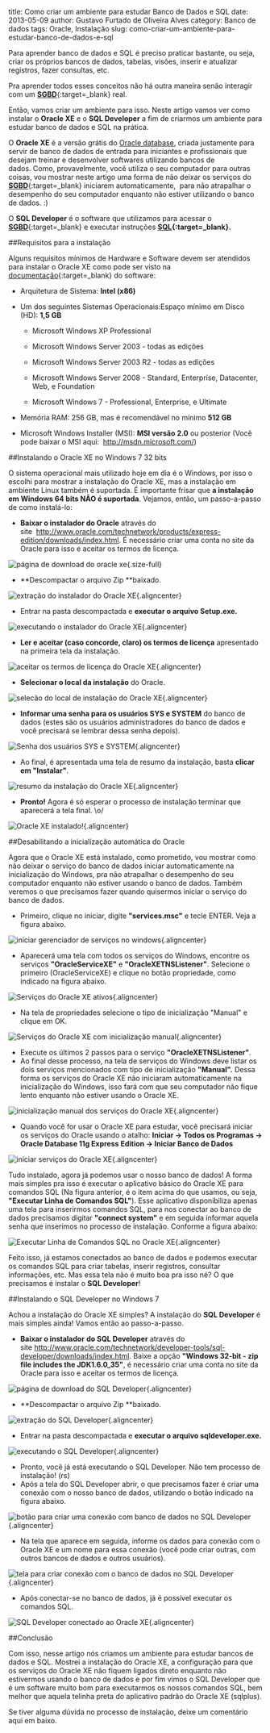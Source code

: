 title: Como criar um ambiente para estudar Banco de Dados e SQL
date: 2013-05-09
author: Gustavo Furtado de Oliveira Alves
category: Banco de dados
tags: Oracle, Instalação
slug: como-criar-um-ambiente-para-estudar-banco-de-dados-e-sql

Para aprender banco de
dados e SQL é preciso praticar bastante, ou seja, criar os
próprios bancos de dados, tabelas, visões, inserir e atualizar
registros, fazer consultas, etc.

Pra aprender todos esses conceitos não
há outra maneira senão interagir com um
[**SGBD**](http://www.dicasdeprogramacao.com.br/o-que-e-um-sgbd/ "O que é um SGBD?"){:target=\_blank} real.

Então, vamos criar um ambiente para isso. Neste artigo vamos ver
como instalar o **Oracle XE** e o **SQL Developer** a fim de criarmos um
ambiente para estudar banco de dados e SQL na prática.

O **Oracle XE** é a versão grátis do <span
style="text-decoration: underline;">Oracle database</span>, criada
justamente para servir de banco de dados de entrada para iniciantes e
profissionais que desejam treinar e desenvolver softwares utilizando
bancos de dados. Como, provavelmente, você utiliza o seu computador para
outras coisas, vou mostrar neste artigo uma forma de não deixar os
serviços do
[**SGBD**](http://www.dicasdeprogramacao.com.br/o-que-e-um-sgbd/ "O que é um SGBD?"){:target=\_blank} iniciarem
automaticamente,  para não atrapalhar o desempenho do seu computador
enquanto não estiver utilizando o banco de dados. :)

O **SQL Developer** é o software que utilizamos para acessar o
[**SGBD**](http://www.dicasdeprogramacao.com.br/o-que-e-um-sgbd/ "O que é um SGBD?"){:target=\_blank}
e executar instruções
**[SQL](http://www.dicasdeprogramacao.com.br/o-que-e-sql/ "Você precisa saber o que é SQL!"){:target=\_blank}.**

##Requisitos para a instalação

Alguns requisitos mínimos de Hardware e Software devem ser atendidos
para instalar o Oracle XE como pode ser visto na
[documentação](http://docs.oracle.com/cd/E17781_01/install.112/e18803/toc.htm#autoId2 "Requisitos para instalação do Oracle XE"){:target=\_blank} do
software:

-   Arquitetura de Sistema: **Intel (x86)**
-   Um dos seguintes Sistemas Operacionais:Espaço mínimo em Disco
    (HD): **1,5 GB**
    -   Microsoft Windows XP Professional

    -   Microsoft Windows Server 2003 - todas as edições

    -   Microsoft Windows Server 2003 R2 - todas as edições

    -   Microsoft Windows Server 2008 - Standard, Enterprise,
        Datacenter, Web, e Foundation

    -   Microsoft Windows 7 - Professional, Enterprise, e Ultimate

-   Memória RAM: 256 GB, mas é recomendável no mínimo **512 GB**
-   Microsoft Windows Installer (MSI): **MSI versão 2.0** ou posterior
    (Você pode baixar o MSI aqui:  <http://msdn.microsoft.com/>)

##Instalando o Oracle XE no Windows 7 32 bits

O sistema operacional mais utilizado hoje em dia é o Windows, por isso o
escolhi para mostrar a instalação do Oracle XE, mas a instalação em
ambiente Linux também é suportada. É importante frisar que **a
instalação em Windows 64 bits NÃO é suportada**. Vejamos, então, um
passo-a-passo de como instalá-lo:

-   **Baixar o instalador do Oracle** através do
    site  <http://www.oracle.com/technetwork/products/express-edition/downloads/index.html>.
    É necessário criar uma conta no site da Oracle para isso e aceitar
    os termos de licença.

![página de download do oracle
xe](/images/como-criar-um-ambiente-para-estudar-banco-de-dados-e-sql/página-de-download-do-oracle-xe.png "página de download do oracle xe"){.size-full}

-   **Descompactar o arquivo Zip **baixado.

![extração do instalador do Oracle
XE](/images/como-criar-um-ambiente-para-estudar-banco-de-dados-e-sql/extração-do-instalador-do-Oracle.png){.aligncenter}

-   Entrar na pasta descompactada e **executar o arquivo Setup.exe.**

![executando o instalador do Oracle
XE](/images/como-criar-um-ambiente-para-estudar-banco-de-dados-e-sql/executando-o-instalador-do-Oracle-XE.png){.aligncenter}

-   **Ler e aceitar (caso concorde, claro) os termos de licença**
    apresentado na primeira tela da instalação.

![aceitar os termos de licença do Oracle
XE](/images/como-criar-um-ambiente-para-estudar-banco-de-dados-e-sql/aceitar-os-termos-de-licença-do-Oracle-XE.png){.aligncenter}

-   **Selecionar o local da instalação** do Oracle.

![selecão do local de instalação do Oracle
XE](/images/como-criar-um-ambiente-para-estudar-banco-de-dados-e-sql/selecão-do-local-de-instalação-do-Oracle-XE.png){.aligncenter}

-   **Informar uma senha para os usuários SYS e SYSTEM** do banco de
    dados (estes são os usuários administradores do banco de dados e
    você precisará se lembrar dessa senha depois).

![Senha dos usuários SYS e
SYSTEM](/images/como-criar-um-ambiente-para-estudar-banco-de-dados-e-sql/Senha-dos-usuários-SYS-e-SYSTEM.png){.aligncenter}

-   Ao final, é apresentada uma tela de resumo da instalação, basta
    **clicar em "Instalar"**.

![resumo da instalação do Oracle
XE](/images/como-criar-um-ambiente-para-estudar-banco-de-dados-e-sql/resumo-da-instalação-do-Oracle-XE.png){.aligncenter}

-   <span style="line-height: 13px;">**Pronto!** Agora é só esperar o
    processo de instalação terminar que aparecerá a tela final.
    \\o/</span>

![Oracle XE
instalado!](/images/como-criar-um-ambiente-para-estudar-banco-de-dados-e-sql/Oracle-XE-instalado.png){.aligncenter}

##Desabilitando a inicialização automática do Oracle

Agora que o Oracle XE está instalado, como prometido, vou mostrar como
não deixar o serviço do banco de dados iniciar automaticamente na
inicialização do Windows, pra não atrapalhar o desempenho do seu
computador enquanto não estiver usando o banco de dados. Também veremos
o que precisamos fazer quando quisermos iniciar o serviço do banco de
dados.

-   Primeiro, clique no iniciar, digite **"services.msc"** e
    tecle ENTER. Veja a figura abaixo.

![iniciar gerenciador de serviços no
windows](/images/como-criar-um-ambiente-para-estudar-banco-de-dados-e-sql/iniciar-gerenciador-de-serviços-no-windows.png){.aligncenter}

-   Aparecerá uma tela com todos os serviços do Windows, encontre os
    serviços **"OracleServiceXE"** e **"OracleXETNSListener"**.
    Selecione o primeiro (OracleServiceXE) e clique no botão
    propriedade, como indicado na figura abaixo.

![Serviços do Oracle XE
ativos](/images/como-criar-um-ambiente-para-estudar-banco-de-dados-e-sql/Serviços-do-Oracle-XE-ativos.png){.aligncenter}

-   Na tela de propriedades selecione o tipo de inicialização "Manual" e
    clique em OK.

![Serviços do Oracle XE com inicialização
manual](/images/como-criar-um-ambiente-para-estudar-banco-de-dados-e-sql/Serviços-do-Oracle-XE-com-inicialização-manual.png){.aligncenter}

-   Execute os últimos 2 passos para o serviço
    **"OracleXETNSListener"**.
-   Ao final desse processo, na tela de serviços do Windows deve listar
    os dois serviços mencionados com tipo de inicialização
    **"Manual".** Dessa forma os serviços do Oracle XE não iniciaram
    automaticamente na inicialização do Windows, isso fará com que seu
    computador não fique lento enquanto não estiver usando o Oracle XE.

![inicialização manual dos serviços do Oracle
XE](/images/como-criar-um-ambiente-para-estudar-banco-de-dados-e-sql/inicialização-manual-dos-serviços-do-Oracle-XE.png){.aligncenter}

-   Quando você for usar o Oracle XE para estudar, você precisará
    iniciar os serviços do Oracle usando o atalho: **Iniciar -&gt; Todos
    os Programas -&gt; Oracle Database 11g Express Edition -&gt; Iniciar
    Banco de Dados**

![iniciar serviços do Oracle
XE](/images/como-criar-um-ambiente-para-estudar-banco-de-dados-e-sql/iniciar-serviços-do-Oracle-XE.png){.aligncenter}

Tudo instalado, agora já podemos usar o nosso banco de dados! A forma
mais simples pra isso é executar o aplicativo básico do Oracle XE para
comandos SQL (Na figura anterior, é o item acima do que usamos, ou seja,
**"Executar Linha de Comandos SQL"**). Esse aplicativo disponibiliza
apenas uma tela para inserirmos comandos SQL, para nos conectar ao banco
de dados precisamos digitar **"connect system"** e em seguida informar
aquela senha que inserimos no processo de instalação. Conforme a figura
abaixo:

![Executar Linha de Comandos SQL no Oracle
XE](/images/como-criar-um-ambiente-para-estudar-banco-de-dados-e-sql/Executar-Linha-de-Comandos-SQL-no-Oracle-XE.png){.aligncenter}

Feito isso, já estamos conectados ao banco de dados e podemos executar
os comandos SQL para criar tabelas, inserir registros, consultar
informações, etc. Mas essa tela não é muito boa pra isso né? O que
precisamos é instalar o **SQL Developer**!

##Instalando o SQL Developer no Windows 7

Achou a instalação do Oracle XE simples? A instalação do **SQL
Developer** é mais simples ainda! Vamos então ao passo-a-passo.

-   <span style="line-height: 13px;">**Baixar o instalador** **do SQL
    Developer** através do
    site <http://www.oracle.com/technetwork/developer-tools/sql-developer/downloads/index.html>.
    Baixe a opção **"Windows 32-bit - zip file includes the
    JDK1.6.0\_35"**, é necessário criar uma conta no site da Oracle para
    isso e aceitar os termos de licença.\
    </span>

![página de download do SQL
Developer](/images/como-criar-um-ambiente-para-estudar-banco-de-dados-e-sql/página-de-download-do-SQL-Developer.png){.aligncenter}

-   **Descompactar o arquivo Zip **baixado.

![extração do SQL
Developer](/images/como-criar-um-ambiente-para-estudar-banco-de-dados-e-sql/extração-do-SQL-Developer.png){.aligncenter}

-   Entrar na pasta descompactada e **executar o
    arquivo sqldeveloper.exe.**

![executando o SQL
Developer](/images/como-criar-um-ambiente-para-estudar-banco-de-dados-e-sql/executando-o-SQL-Developer.png){.aligncenter}

-   <span style="line-height: 13px;">Pronto, você já está executando o
    SQL Developer. Não tem processo de instalação! (rs)</span>
-   Após a tela do SQL Developer abrir, o que precisamos fazer é criar
    uma conexão com o nosso banco de dados, utilizando o botão indicado
    na figura abaixo.

![botão para criar uma conexão com banco de dados no SQL
Developer](/images/como-criar-um-ambiente-para-estudar-banco-de-dados-e-sql/botão-para-criar-uma-conexão-com-banco-de-dados-no-SQL-Developer.png){.aligncenter}

-   <span style="line-height: 13px;">Na tela que aparece em seguida,
    informe os dados para conexão com o Oracle XE e um nome para essa
    conexão (você pode criar outras, com outros bancos de dados e
    outros usuários).</span>

![tela para criar conexão com o banco de dados no SQL
Developer](/images/como-criar-um-ambiente-para-estudar-banco-de-dados-e-sql/tela-para-criar-conexão-com-o-banco-de-dados-no-SQL-Developer.png){.aligncenter}

-   Após conectar-se no banco de dados, já é possível executar os
    comandos SQL.

![SQL Developer conectado ao Oracle
XE](/images/como-criar-um-ambiente-para-estudar-banco-de-dados-e-sql/SQL-Developer-conectado-ao-Oracle-XE.png){.aligncenter}

##Conclusão

Com isso, nesse artigo nós criamos um ambiente para estudar bancos de
dados e SQL. Mostrei a instalação do Oracle XE, a configuração para que
os serviços do Oracle XE não fiquem ligados direto enquanto não
estivermos usando o banco de dados e por fim vimos o SQL Developer que é
um software muito bom para executarmos os nossos comandos SQL, bem
melhor que aquela telinha preta do aplicativo padrão do Oracle XE
(sqlplus).

Se tiver alguma dúvida no processo de instalação, deixe um comentário
aqui em baixo.
